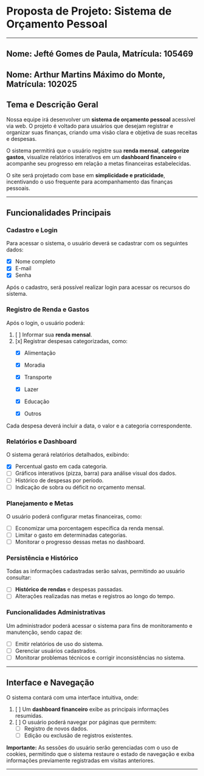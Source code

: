 # Proposta de Projeto: Sistema de Orçamento Pessoal  

---
## Nome: Jefté Gomes de Paula, Matrícula: 105469
## Nome: Arthur Martins Máximo do Monte, Matrícula: 102025
## Tema e Descrição Geral  

Nossa equipe irá desenvolver um **sistema de orçamento pessoal** acessível via web. O projeto é voltado para usuários que desejam registrar e organizar suas finanças, criando uma visão clara e objetiva de suas receitas e despesas.  

O sistema permitirá que o usuário registre sua **renda mensal**, **categorize gastos**, visualize relatórios interativos em um **dashboard financeiro** e acompanhe seu progresso em relação a metas financeiras estabelecidas.  

O site será projetado com base em **simplicidade e praticidade**, incentivando o uso frequente para acompanhamento das finanças pessoais.  

---

## Funcionalidades Principais  

### Cadastro e Login  
Para acessar o sistema, o usuário deverá se cadastrar com os seguintes dados:  

- [x] Nome completo  
- [x] E-mail  
- [x] Senha  

Após o cadastro, será possível realizar login para acessar os recursos do sistema.  

### Registro de Renda e Gastos  
Após o login, o usuário poderá:  

1. [ ] Informar sua **renda mensal**.  
2. [x] Registrar despesas categorizadas, como:  
   - [x] Alimentação  
   - [x] Moradia  
   - [x] Transporte  
   - [x] Lazer  
   - [x] Educação  
   - [x] Outros  


Cada despesa deverá incluir a data, o valor e a categoria correspondente.  

### Relatórios e Dashboard  
O sistema gerará relatórios detalhados, exibindo:  

- [x] Percentual gasto em cada categoria.  
- [ ] Gráficos interativos (pizza, barra) para análise visual dos dados.  
- [ ] Histórico de despesas por período.  
- [ ] Indicação de sobra ou déficit no orçamento mensal.  

### Planejamento e Metas  
O usuário poderá configurar metas financeiras, como:  

- [ ] Economizar uma porcentagem específica da renda mensal.  
- [ ] Limitar o gasto em determinadas categorias.  
- [ ] Monitorar o progresso dessas metas no dashboard.  

### Persistência e Histórico  
Todas as informações cadastradas serão salvas, permitindo ao usuário consultar:  

- [ ] **Histórico de rendas** e despesas passadas.  
- [ ] Alterações realizadas nas metas e registros ao longo do tempo.  

### Funcionalidades Administrativas  
Um administrador poderá acessar o sistema para fins de monitoramento e manutenção, sendo capaz de:  

- [ ] Emitir relatórios de uso do sistema.  
- [ ] Gerenciar usuários cadastrados.  
- [ ] Monitorar problemas técnicos e corrigir inconsistências no sistema.  

---

## Interface e Navegação  

O sistema contará com uma interface intuitiva, onde:  

1. [ ] Um **dashboard financeiro** exibe as principais informações resumidas.  
2. [ ] O usuário poderá navegar por páginas que permitem:  
   - [ ] Registro de novos dados.  
   - [ ] Edição ou exclusão de registros existentes.  

**Importante:** As sessões do usuário serão gerenciadas com o uso de cookies, permitindo que o sistema restaure o estado de navegação e exiba informações previamente registradas em visitas anteriores.  

---
